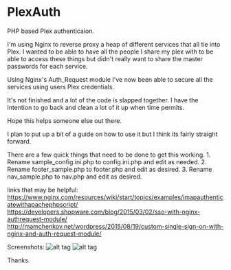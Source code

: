 # PlexAuth
PHP based Plex authenticaion.

I'm using Nginx to reverse proxy a heap of different services that all tie into Plex.
I wanted to be able to have all the people I share my plex with to be able to access these things but didn't really want to share the master passwords for each service.

Using Nginx's Auth_Request module I've now been able to secure all the services using users Plex credentials.

It's not finished and a lot of the code is slapped together. I have the intention to go back and clean a lot of it up when time permits.

Hope this helps someone else out there.

I plan to put up a bit of a guide on how to use it but I think its fairly straight forward.

There are a few quick things that need to be done to get this working.
	1. Rename sample_config.ini.php to config.ini.php and edit as needed.
	2. Rename footer_sample.php to footer.php and edit as desired.
	3. Rename nav_sample.php to nav.php and edit as desired.
	
links that may be helpful:
https://www.nginx.com/resources/wiki/start/topics/examples/imapauthenticatewithapachephpscript/
https://developers.shopware.com/blog/2015/03/02/sso-with-nginx-authrequest-module/
http://mamchenkov.net/wordpress/2015/08/19/custom-single-sign-on-with-nginx-and-auth-request-module/


Screenshots:
![alt tag](https://raw.githubusercontent.com/hjone72/PlexAuth/master/screenshots/sign-in.jpg)
![alt tag](https://raw.githubusercontent.com/hjone72/PlexAuth/master/screenshots/signed-in.jpg)

Thanks.
